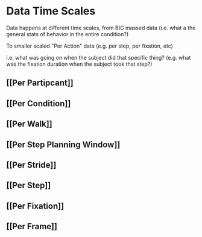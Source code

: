 # Data Time Scales

Data happens at different time scales, from BIG massed data (i.e. what a the general stats of behavior in the entire condition?)

To smaller scaled "Per Action" data (e.g. per step, per fixation, etc)

i.e. what was going on when the subject did that specific thing? (e.g. what was the fixation duration when the subject took that step?)
## [[Per Partipcant]]
## [[Per Condition]]
## [[Per Walk]]
## [[Per Step Planning Window]]
## [[Per Stride]]
## [[Per Step]]
## [[Per Fixation]]
## [[Per Frame]]
